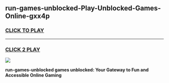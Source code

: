 
## run-games-unblocked-Play-Unblocked-Games-Online-gxx4p
<h3>
<a href="https://premium76.site?title=run-games-unblocked&ref=25A">CLICK TO PLAY</a></h3>
<hr>

<h3>
<a href="https://premium76.site?title=run-games-unblocked&ref=25A">CLICK 2 PLAY</a>
  
</h3>

<a href="https://premium76.site?title=run-games-unblocked&ref=25A"><img src="https://clearcache.store/games.png"></a>


**run-games-unblocked games unblocked: Your Gateway to Fun and Accessible Online Gaming**
